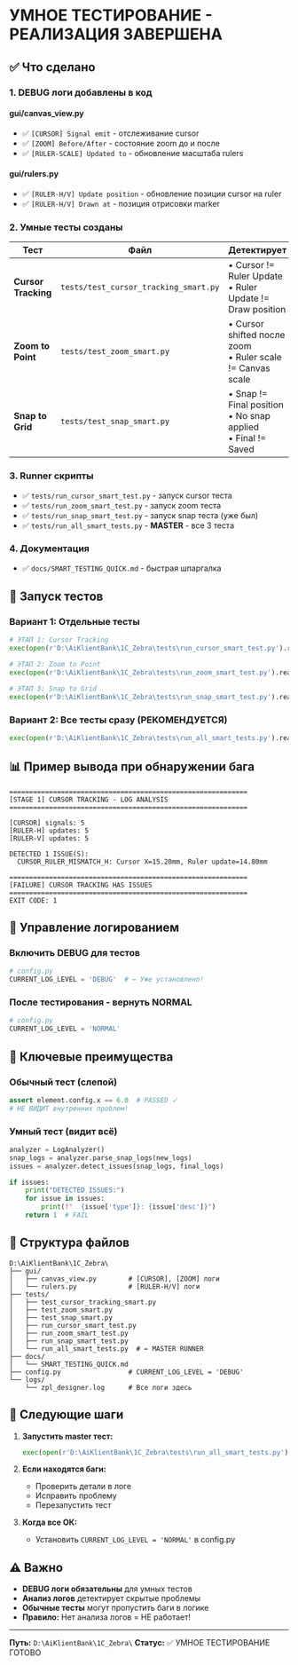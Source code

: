# УМНОЕ ТЕСТИРОВАНИЕ - РЕАЛИЗАЦИЯ ЗАВЕРШЕНА

## ✅ Что сделано

### 1. DEBUG логи добавлены в код

#### gui/canvas_view.py
- ✅ `[CURSOR] Signal emit` - отслеживание cursor
- ✅ `[ZOOM] Before/After` - состояние zoom до и после
- ✅ `[RULER-SCALE] Updated to` - обновление масштаба rulers

#### gui/rulers.py
- ✅ `[RULER-H/V] Update position` - обновление позиции cursor на ruler
- ✅ `[RULER-H/V] Drawn at` - позиция отрисовки marker

### 2. Умные тесты созданы

| Тест | Файл | Детектирует |
|------|------|-------------|
| **Cursor Tracking** | `tests/test_cursor_tracking_smart.py` | • Cursor != Ruler Update<br>• Ruler Update != Draw position |
| **Zoom to Point** | `tests/test_zoom_smart.py` | • Cursor shifted после zoom<br>• Ruler scale != Canvas scale |
| **Snap to Grid** | `tests/test_snap_smart.py` | • Snap != Final position<br>• No snap applied<br>• Final != Saved |

### 3. Runner скрипты

- ✅ `tests/run_cursor_smart_test.py` - запуск cursor теста
- ✅ `tests/run_zoom_smart_test.py` - запуск zoom теста
- ✅ `tests/run_snap_smart_test.py` - запуск snap теста (уже был)
- ✅ `tests/run_all_smart_tests.py` - **MASTER** - все 3 теста

### 4. Документация

- ✅ `docs/SMART_TESTING_QUICK.md` - быстрая шпаргалка

## 🚀 Запуск тестов

### Вариант 1: Отдельные тесты

```python
# ЭТАП 1: Cursor Tracking
exec(open(r'D:\AiKlientBank\1C_Zebra\tests\run_cursor_smart_test.py').read())

# ЭТАП 2: Zoom to Point
exec(open(r'D:\AiKlientBank\1C_Zebra\tests\run_zoom_smart_test.py').read())

# ЭТАП 3: Snap to Grid
exec(open(r'D:\AiKlientBank\1C_Zebra\tests\run_snap_smart_test.py').read())
```

### Вариант 2: Все тесты сразу (РЕКОМЕНДУЕТСЯ)

```python
exec(open(r'D:\AiKlientBank\1C_Zebra\tests\run_all_smart_tests.py').read())
```

## 📊 Пример вывода при обнаружении бага

```
============================================================
[STAGE 1] CURSOR TRACKING - LOG ANALYSIS
============================================================

[CURSOR] signals: 5
[RULER-H] updates: 5
[RULER-V] updates: 5

DETECTED 1 ISSUE(S):
  CURSOR_RULER_MISMATCH_H: Cursor X=15.20mm, Ruler update=14.80mm
  
============================================================
[FAILURE] CURSOR TRACKING HAS ISSUES
============================================================
EXIT CODE: 1
```

## 🔧 Управление логированием

### Включить DEBUG для тестов
```python
# config.py
CURRENT_LOG_LEVEL = 'DEBUG'  # ← Уже установлено!
```

### После тестирования - вернуть NORMAL
```python
# config.py
CURRENT_LOG_LEVEL = 'NORMAL'
```

## 🔑 Ключевые преимущества

### Обычный тест (слепой)
```python
assert element.config.x == 6.0  # PASSED ✓
# НЕ ВИДИТ внутренних проблем!
```

### Умный тест (видит всё)
```python
analyzer = LogAnalyzer()
snap_logs = analyzer.parse_snap_logs(new_logs)
issues = analyzer.detect_issues(snap_logs, final_logs)

if issues:
    print("DETECTED ISSUES:")
    for issue in issues:
        print(f"  {issue['type']}: {issue['desc']}")
    return 1  # FAIL
```

## 📂 Структура файлов

```
D:\AiKlientBank\1C_Zebra\
├── gui/
│   ├── canvas_view.py        # [CURSOR], [ZOOM] логи
│   └── rulers.py             # [RULER-H/V] логи
├── tests/
│   ├── test_cursor_tracking_smart.py
│   ├── test_zoom_smart.py
│   ├── test_snap_smart.py
│   ├── run_cursor_smart_test.py
│   ├── run_zoom_smart_test.py
│   ├── run_snap_smart_test.py
│   └── run_all_smart_tests.py  # ← MASTER RUNNER
├── docs/
│   └── SMART_TESTING_QUICK.md
├── config.py                 # CURRENT_LOG_LEVEL = 'DEBUG'
└── logs/
    └── zpl_designer.log      # Все логи здесь
```

## 🎯 Следующие шаги

1. **Запустить master тест:**
   ```python
   exec(open(r'D:\AiKlientBank\1C_Zebra\tests\run_all_smart_tests.py').read())
   ```

2. **Если находятся баги:**
   - Проверить детали в логе
   - Исправить проблему
   - Перезапустить тест

3. **Когда все ОК:**
   - Установить `CURRENT_LOG_LEVEL = 'NORMAL'` в config.py

## ⚠️ Важно

- **DEBUG логи обязательны** для умных тестов
- **Анализ логов** детектирует скрытые проблемы
- **Обычные тесты** могут пропустить баги в логике
- **Правило:** Нет анализа логов = НЕ работает!

---

**Путь:** `D:\AiKlientBank\1C_Zebra\`
**Статус:** ✅ УМНОЕ ТЕСТИРОВАНИЕ ГОТОВО
